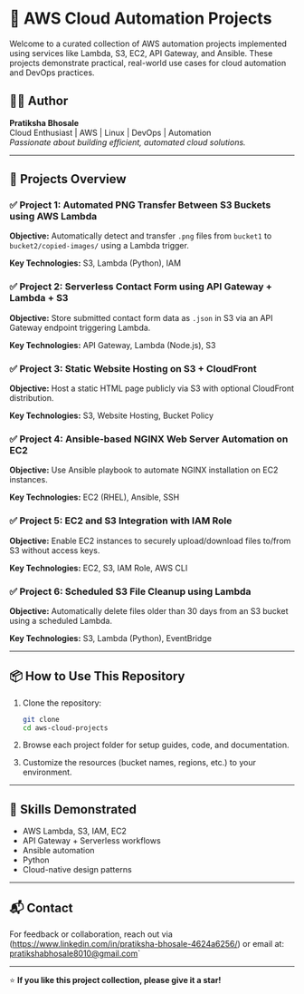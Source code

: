 
# 🚀 AWS Cloud Automation Projects

Welcome to a curated collection of AWS automation projects implemented using services like Lambda, S3, EC2, API Gateway, and Ansible. These projects demonstrate practical, real-world use cases for cloud automation and DevOps practices.

## 👩‍💻 Author
**Pratiksha Bhosale**  
Cloud Enthusiast | AWS | Linux | DevOps | Automation  
*Passionate about building efficient, automated cloud solutions.*

---

## 📁 Projects Overview

### ✅ Project 1: Automated PNG Transfer Between S3 Buckets using AWS Lambda

**Objective:** Automatically detect and transfer `.png` files from `bucket1` to `bucket2/copied-images/` using a Lambda trigger.

**Key Technologies:** S3, Lambda (Python), IAM

### ✅ Project 2: Serverless Contact Form using API Gateway + Lambda + S3

**Objective:** Store submitted contact form data as `.json` in S3 via an API Gateway endpoint triggering Lambda.

**Key Technologies:** API Gateway, Lambda (Node.js), S3

### ✅ Project 3: Static Website Hosting on S3 + CloudFront

**Objective:** Host a static HTML page publicly via S3 with optional CloudFront distribution.

**Key Technologies:** S3, Website Hosting, Bucket Policy

### ✅ Project 4: Ansible-based NGINX Web Server Automation on EC2

**Objective:** Use Ansible playbook to automate NGINX installation on EC2 instances.

**Key Technologies:** EC2 (RHEL), Ansible, SSH

### ✅ Project 5: EC2 and S3 Integration with IAM Role

**Objective:** Enable EC2 instances to securely upload/download files to/from S3 without access keys.

**Key Technologies:** EC2, S3, IAM Role, AWS CLI

### ✅ Project 6: Scheduled S3 File Cleanup using Lambda

**Objective:** Automatically delete files older than 30 days from an S3 bucket using a scheduled Lambda.

**Key Technologies:** S3, Lambda (Python), EventBridge

---

## 📦 How to Use This Repository

1. Clone the repository:
   ```bash
   git clone 
   cd aws-cloud-projects
   ```

2. Browse each project folder for setup guides, code, and documentation.

3. Customize the resources (bucket names, regions, etc.) to your environment.

---

## 🧠 Skills Demonstrated

- AWS Lambda, S3, IAM, EC2
- API Gateway + Serverless workflows
- Ansible automation
- Python 
- Cloud-native design patterns

---

## 📬 Contact

For feedback or collaboration, reach out via (https://www.linkedin.com/in/pratiksha-bhosale-4624a6256/) or email at: pratikshabhosale8010@gmail.com`

---

⭐ **If you like this project collection, please give it a star!**
